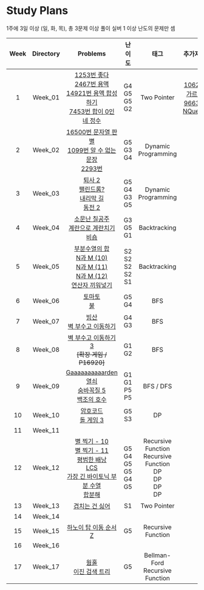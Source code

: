 # Study Plans

1주에 3일 이상 (일, 화, 목), 총 3문제 이상 풀이 실버 1 이상 난도의 문제만 셈

| **Week** | **Directory** |                                                                                                                                                                     **Problems**                                                                                                                                                                     |                **난이도**                 |                                **태그**                                |                                                  **추가자료**                                                   |
| :------: | :-----------: | :--------------------------------------------------------------------------------------------------------------------------------------------------------------------------------------------------------------------------------------------------------------------------------------------------------------------------------------------------: | :---------------------------------------: | :--------------------------------------------------------------------: | :-------------------------------------------------------------------------------------------------------------: |
|    1     |    Week_01    |                                                 [1253번 좋다](https://www.acmicpc.net/problem/1253) <br> [2467번 용액](https://www.acmicpc.net/problem/2467)<br>[14921번 용액 합성하기](https://www.acmicpc.net/problem/14921) <br> [7453번 합이 0인 네 정수](https://www.acmicpc.net/problem/7453)                                                  |        G4 <br> G5 <br> G5 <br> G2         |                              Two Pointer                               | [1062번 가르침](https://www.acmicpc.net/problem/1062)<br> [9663번 NQueen](https://www.acmicpc.net/problem/9663) |
|    2     |    Week_02    |                                                                                  [16500번 문자열 판별](https://www.acmicpc.net/problem/16500) <br> [1099번 알 수 없는 문장](https://www.acmipc.net/problem/1099) <br> [2293번](https://www.acmipc.net/problem/2293)                                                                                  |            G5 <br> G3 <br> G4             |                          Dynamic Programming                           |
|    3     |    Week_03    |                                                                  [퇴사 2](https://www.acmicpc.net/problem/15486) <br> [팰린드롬?](https://www.acmicpc.net/problem/10942) <br> [내리막 길](https://www.acmicpc.net/problem/1502) <br> [동전 2](https://www.acmicpc.net/problem/2294)                                                                  |        G5 <br> G4 <br> G3 <br> G5         |                          Dynamic Programming                           |                                                                                                                 |
|    4     |    Week_04    |                                                                                       [소문난 칠공주](https://www.acmicpc.net/problem/1941) <br> [계란으로 계란치기](https://www.acmicpc.net/problem/16987) <br> [비숍](https://www.acmicpc.net/problem/1799)                                                                                        |            G3 <br> G5 <br> G1             |                              Backtracking                              |
|    5     |    Week_05    |                            [부분수열의 합](https://www.acmicpc.net/problem/1182) <br> [N과 M (10)](https://www.acmicpc.net/problem/15664) <br> [N과 M (11)](https://www.acmicpc.net/problem/15665) <br> [N과 M (12)](https://www.acmicpc.net/problem/15666) <br> [연산자 끼워넣기](https://www.acmicpc.net/problem/14888)                            |    S2 <br> S2 <br> S2 <br> S2 <br> S1     |                              Backtracking                              |                                                                                                                 |
|    6     |    Week_06    |                                                                                                                         [토마토](https://www.acmicpc.net/problem/7576) <br> [불](https://www.acmicpc.net/problem/5427) <br>                                                                                                                          |              G5 <br> G4 <br>              |                                  BFS                                   |                                                                                                                 |
|    7     |    Week_07    |                                                                                                                     [빙산](https://www.acmicpc.net/problem/2573) <br> [벽 부수고 이동하기](https://www.acmicpc.net/problem/2206)                                                                                                                     |                G4 <br> G3                 |                                  BFS                                   |
|    8     |    Week_08    |                                                                                                                              [벽 부수고 이동하기3](https://www.acmicpc.net/problem/16933) <br> ~~[확장 게임 / P16920]~~                                                                                                                              |                G1 <br> G2                 |                                  BFS                                   |
|    9     |    Week_09    |                                                                     [Gaaaaaaaaaarden](https://acmicpc.net/problem/18809) <br> [열쇠](https://acmicpc.net/problem/9328) <br> [숨바꼭질 5](https://acmicpc.net/problem/17071) <br> [백조의 호수](https://acmicpc.net/problem/3197)                                                                     |        G1 <br> G1 <br> P5 <br> P5         |                               BFS / DFS                                |                                                                                                                 |
|    10    |    Week_10    |                                                                                                                       [암호코드](https://www.acmicpc.net/problem/2011) <br> [돌 게임 3](https://www.acmicpc.net/problem/9657)                                                                                                                        |                G5 <br> S3                 |                                   DP                                   |
|    11    |    Week_11    |                                                                                                                                                                                                                                                                                                                                                      |                                           |                                                                        |
|    12    |    Week_12    | [별 찍기 - 10](https://www.acmicpc.net/problem/2447) <br> [별 찍기 - 11](https://www.acmicpc.net/problem/2448) <br> [평범한 배낭](https://www.acmicpc.net/problem/12865) <br> [LCS](https://www.acmicpc.net/problem/9251) <br> [가장 긴 바이토닉 부분 수열](https://www.acmicpc.net/problem/11054)<br>[합분해](https://www.acmicpc.net/problem/2225) | G5 <br> G4 <br> G5 <br> G5 <br> G4<br> G5 | Recursive Function <br>Recursive Function<br> DP<br> DP<br> DP <br> DP |
|    13    |    Week_13    |                                                                                                                                               [겹치는 건 싫어](https://www.acmicpc.net/problem/20922)                                                                                                                                                |                    S1                     |                              Two Pointer                               |
|    14    |    Week_14    |                                                                                                                                                                                                                                                                                                                                                      |                                           |
|    15    |    Week_15    |                                                                                                                     [하노이 탑 이동 순서](https://www.acmicpc.net/problem/11729) <br> [Z](https://www.acmicpc.net/problem/1074)                                                                                                                      |                    G5                     |                           Recursive Function                           |
|    16    |    Week_16    |                                                                                                                                                                                                                                                                                                                                                      |                                           |
|    17    |    Week_17    |                                                                                                                       [웜홀](https://www.acmicpc.net/problem/1865) <br> [이진 검색 트리](https://www.acmicpc.net/problem/5639)                                                                                                                       |                    G5                     |                  Bellman-Ford <br> Recursive Function                  |
